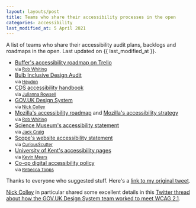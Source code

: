 ```yaml
---
layout: layouts/post
title: Teams who share their accessibility processes in the open
categories: accessibility
last_modified_at: 5 April 2021
---
```


<p class="lede">A list of teams who share their accessibility audit plans, backlogs and roadmaps in the open. Last updated on {{ last_modified_at }}.</p>


- [Buffer's accessibility roadmap on Trello](https://trello.com/b/QruYduyo/accessibility-roadmap)
<br><small>via [Rob Whiting](https://twitter.com/whitingx)</small>
- [Bulb Inclusive Design Audit](https://github.com/BulbEnergy/bulb-audit)<br><small>via [Heydon](https://twitter.com/heydonworks)</small>
- [CDS accessibility handbook](https://digital.canada.ca/a11y/)
<br><small>via [Julianna Rowsell](https://twitter.com/JuliannaRowsell)</small>
- [GOV.UK Design System](https://designnotes.blog.gov.uk/2019/07/29/weve-made-the-gov-uk-design-system-more-accessible/)
<br><small>via [Nick Colley](https://twitter.com/NickColley)</small>
- [Mozilla's accessibility roadmap](https://wiki.mozilla.org/Accessibility/Roadmap) and [Mozilla's accessibility strategy](https://wiki.mozilla.org/Accessibility/Strategy)
<br><small>via [Rob Whiting](https://twitter.com/whitingx)</small>
- [Science Museum's accessibility statement](https://www.sciencemuseumgroup.org.uk/web-accessibility/)
<br><small>via [Jack Craig](https://twitter.com/jackcraig)</small>
- [Scope's website accessibility statement](https://www.scope.org.uk/accessibility/)
<br><small>via [CuriousScutter](https://twitter.com/CuriousScutter)</small>
- [University of Kent's accessibility pages](https://www.kent.ac.uk/accessibility)
<br><small>via [Kevin Mears](https://twitter.com/mearso)</small>
- [Co-op digital accessibility policy](https://www.coop.co.uk/accessibility)
<br><small>via [Rebecca Topps](https://twitter.com/beckytopps)</small>

Thanks to everyone who suggested stuff. Here's a [link to my original tweet](https://twitter.com/benjystanton/status/1260125826395394048).

[Nick Colley](https://twitter.com/NickColley) in particular shared some excellent details in this [Twitter thread about how the GOV.UK Design System team worked to meet WCAG 2.1](https://twitter.com/NickColley/status/1260482262661029891).